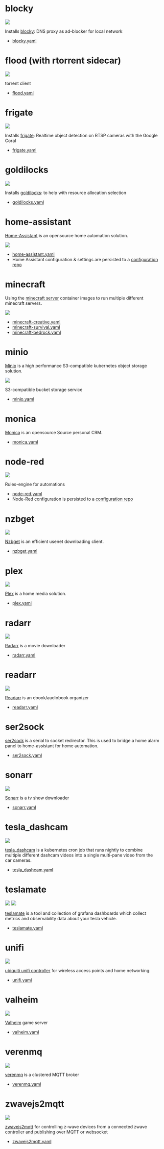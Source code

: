 # blocky

![](https://i.imgur.com/EeoHuZa.png)

Installs [blocky](https://github.com/0xERR0R/blocky): DNS proxy as ad-blocker for local network

* [blocky.yaml](blocky/blocky.yaml)

# flood (with rtorrent sidecar)

![](https://i.imgur.com/ZtMrsbm.png)

torrent client

* [flood.yaml](flood/flood.yaml)

# frigate

![](https://i.imgur.com/hv7bh6m.png)

Installs [frigate](https://github.com/blakeblackshear/frigate/): Realtime object detection on RTSP cameras with the Google Coral

* [frigate.yaml](frigate/frigate.yaml)

# goldilocks

![](https://i.imgur.com/500FwQp.png)

Installs [goldilocks](https://github.com/FairwindsOps/goldilocks): to help with resource allocation selection

* [goldilocks.yaml](goldilocks/goldilocks.yaml)

# home-assistant

[Home-Assistant](https://github.com/home-assistant/core) is an opensource home automation solution.

![](https://i.imgur.com/04TtJFw.png)

* [home-assistant.yaml](home-assistant/home-assistant.yaml)
* Home Assistant configuration & settings are persisted to a [configuration repo](https://github.com/billimek/home-assistant-config) 

# minecraft

Using the [minecraft server](https://hub.docker.com/r/itzg/minecraft-server) container images to run multiple different minecraft servers.

![](https://i.imgur.com/zBha0RP.png)

* [minecraft-creative.yaml](minecraft/minecraft-creative.yaml)
* [minecraft-survival.yaml](minecraft/minecraft-survival.yaml)
* [minecraft-bedrock.yaml](minecraft/minecraft-bedrock.yaml)

# minio

[Minio](https://github.com/minio/minio) is a high performance S3-compatible kubernetes object storage solution.

![](https://i.imgur.com/RF0aYAg.png)

S3-compatible bucket storage service

* [minio.yaml](minio/minio.yaml)

# monica

[Monica](https://github.com/monicahq/monica) is an opensource Source personal CRM.

* [monica.yaml](monica/monica.yaml)

# node-red

![](https://i.imgur.com/ABTbYw1.png)

Rules-engine for automations

* [node-red.yaml](node-red/node-red.yaml)
* Node-Red configuration is persisted to a [configuration repo](https://github.com/billimek/node-red-config)

# nzbget

![](https://i.imgur.com/2KQbi2w.png)

[Nzbget](https://github.com/nzbget/nzbget) is an efficient usenet downloading client.

* [nzbget.yaml](nzbget/nzbget.yaml)

# plex

![](https://i.imgur.com/nDyS9OA.jpg)

[Plex](https://www.plex.tv/) is a home media solution.

* [plex.yaml](plex/plex.yaml)

# radarr

![](https://i.imgur.com/eAgWySC.png)

[Radarr](https://github.com/Radarr/Radarr) is a movie downloader

* [radarr.yaml](radarr/radarr.yaml)

# readarr

![](https://i.imgur.com/jc5Ftcr.png)

[Readarr](https://github.com/Readarr/Readarr) is an ebook/audiobook organizer

* [readarr.yaml](readarr/readarr.yaml)

# ser2sock

[ser2sock](https://github.com/nutechsoftware/ser2sock) is a serial to socket redirector.  This is used to bridge a home alarm panel to home-assistant for home automation.

* [ser2sock.yaml](ser2sock/ser2sock.yaml)

# sonarr

![](https://i.imgur.com/0CS5ADs.png)

[Sonarr](https://github.com/Sonarr/Sonarr) is a tv show downloader

* [sonarr.yaml](sonarr/sonarr.yaml)

# tesla_dashcam

![](https://i.imgur.com/2tbqMGa.jpg)

[tesla_dashcam](https://github.com/ehendrix23/tesla_dashcam) is a kubernetes cron job that runs nightly to combine multiple different dashcam videos into a single multi-pane video from the car cameras.

* [tesla_dashcam.yaml](tesla_dashcam/tesla_dashcam.yaml)

# teslamate

![](https://i.imgur.com/qNlrxjH.png)
![](https://i.imgur.com/f12RcId.png)

[teslamate](https://github.com/adriankumpf/teslamate) is a tool and collection of grafana dashboards which collect metrics and observability data about your tesla vehicle.

* [teslamate.yaml](teslamate/teslamate.yaml)

# unifi

![](https://i.imgur.com/uakfLZo.png)

[ubiquiti unifi controller](https://github.com/jacobalberty/unifi-docker) for wireless access points and home networking

* [unifi.yaml](unifi/unifi.yaml)

# valheim

![](https://i.imgur.com/R1Jvrsr.jpg)

[Valheim](https://github.com/lloesche/valheim-server-docker) game server

* [valheim.yaml](valheim/valheim.yaml)

# verenmq

![](https://i.imgur.com/VQ5AZIV.png)

[verenmq](https://github.com/vernemq/vernemq) is a clustered MQTT broker

* [verenmq.yaml](verenmq/verenmq.yaml)

# zwavejs2mqtt

![](https://i.imgur.com/Odhu4gJ.png)

[zwavejs2mqtt](https://github.com/zwave-js/zwavejs2mqtt) for controlling z-wave devices from a connected zwave controller and publishing over MQTT or websocket

* [zwavejs2mqtt.yaml](zwavejs2mqtt/zwavejs2mqtt.yaml)
